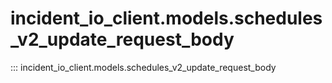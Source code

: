 # incident_io_client.models.schedules_v2_update_request_body

::: incident_io_client.models.schedules_v2_update_request_body